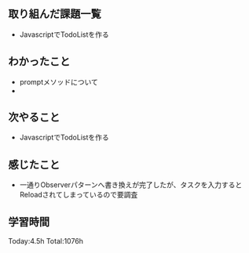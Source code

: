 ## 取り組んだ課題一覧

- JavascriptでTodoListを作る

## わかったこと

* promptメソッドについて
* 

## 次やること

- JavascriptでTodoListを作る

## 感じたこと

* 一通りObserverパターンへ書き換えが完了したが、タスクを入力するとReloadされてしまっているので要調査
 
## 学習時間

Today:4.5h
Total:1076h
